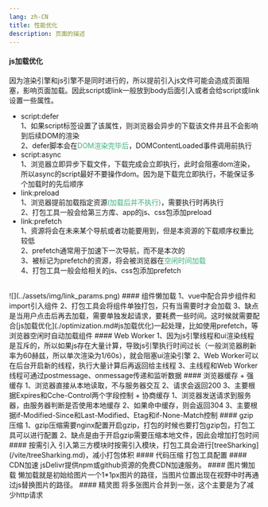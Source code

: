 ```yaml
---
lang: zh-CN
title: 性能优化
description: 页面的描述
---
```

#### js加载优化
因为渲染引擎和js引擎不是同时进行的，所以提前引入js文件可能会造成页面阻塞，影响页面加载。因此script或link一般放到body后面引入或者会给script或link设置一些属性。
+ script:defer  
1、如果script标签设置了该属性，则浏览器会异步的下载该文件并且不会影响到后续DOM的渲染  
2、defer脚本会在<span style="color:#3eaf7c">DOM渲染完毕后</span>，DOMContentLoaded事件调用前执行
+ script:async  
1、浏览器立即异步下载文件，下载完成会立即执行，此时会阻塞dom渲染，所以async的script最好不要操作dom。因为是下载完立即执行，不能保证多个加载时的先后顺序
+ link:preload  
1、浏览器提前加载指定资源<span style="color:#3eaf7c">(加载后并不执行)</span>，需要执行时再执行  
2、打包工具一般会给第三方库、app的js、css包添加preload
+ link:prefetch  
1、资源将会在未来某个导航或者功能要用到，但是本资源的下载顺序权重比较低  
2、prefetch通常用于加速下一次导航，而不是本次的  
3、被标记为prefetch的资源，将会被浏览器在<span style="color:#3eaf7c">空闲时间加载</span>  
4、打包工具一般会给相关的js、css包添加prefetch  
<br/>
![](../assets/img/link_params.png)
#### 组件懒加载
1、vue中配合异步组件和import引入组件  
2、打包工具会将组件单独打包，只有当需要时才会加载  
3、缺点是当用户点击后再去加载，需要单独发起请求，要耗费一些时间。这时候就需要配合[js加载优化](./optimization.md#js加载优化)一起处理，比如使用prefetch，等浏览器空闲时自动加载组件
#### Web Worker
1、因为js引擎线程和ui渲染线程是互斥的，所以如果js存在大量计算，导致js引擎执行时间过长（一般浏览器刷新率为60赫兹，所以单次渲染为1/60s），就会阻塞ui渲染引擎  
2、Web Worker可以在后台开启新的线程，执行大量计算后再返回给主线程  
3、主线程和Web Worker线程可通过postmessage、onmessage传递和监听数据
#### 浏览器缓存
+ 强缓存  
1、浏览器直接从本地读取，不与服务器交互  
2、请求会返回200  
3、主要根据Expires和Cche-Control两个字段控制
+ 协商缓存  
1、浏览器发送请求到服务器，由服务器判断是否使用本地缓存  
2、如果命中缓存，则会返回304  
3、主要根据if-Modified-Since和Last-Modified、Etag和if-None-Match控制
#### gzip压缩
1、gzip压缩需要nginx配置开启gzip，打包的时候也要打包gzip包，打包工具可以进行配置  
2、缺点是由于开启gzip需要压缩本地文件，因此会增加打包时间
#### 按需引入
引入第三方模块时按需引入模块，打包工具会进行[treeSharking](/vite/treeSharking.md)，减小打包体积
#### 代码压缩
打包工具配置
#### CDN加速
jsDelivr提供npm或github资源的免费CDN加速服务。
#### 图片懒加载 
懒加载就是初始给图片一个1*1px图片的路径，当图片位置出现在视野中时再通过js替换图片的路径。
#### 精灵图
将多张图片合并到一张，这个主要是为了减少http请求
